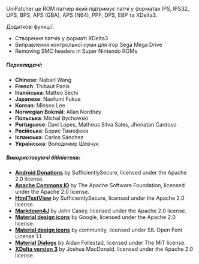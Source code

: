 UniPatcher це ROM патчер який підтримує патчі у форматах IPS, IPS32, UPS, BPS, APS (GBA), APS (N64), PPF, DPS, EBP та XDelta3.

Додаткові функції:

- Створення патчів у форматі XDelta3
- Виправлення контрольної суми для ігор Sega Mega Drive
- Removing SMC headers in Super Nintendo ROMs

##### Перекладачі:

- **Chinese**: Nabarl Wang
- **French**: Thibaut Panis
- **Італійська**: Matteo Sechi
- **Japanese**: Naofumi Fukue
- **Korean**: Minseo Lee
- **Norwegian Bokmål**: Allan Nordhøy
- **Польська**: Michal Bychowski
- **Portuguese**: Davi Lopes, Matheus Silva Sales, Jhonatan Cardoso
- **Російська**: Борис Тимофеев
- **Іспанська**: Carlos Sánchez
- **Українська**: Володимир Шевчук

##### Використовуючі бібліотеки:

- [**Android Donations**](https://github.com/SufficientlySecure/donations) by SufficientlySecure, licensed under the Apache 2.0 license.
- [**Apache Commons IO**](https://commons.apache.org/proper/commons-io/) by The Apache Software Foundation, licensed under the Apache 2.0 license.
- [**HtmlTextView**](https://github.com/SufficientlySecure/html-textview) by SufficientlySecure, licensed under the Apache 2.0 license.
- [**Markdown4J**](https://github.com/jdcasey/markdown4j) by John Casey, licensed under the Apache 2.0 license.
- [**Material design icons**](https://github.com/google/material-design-icons) by Google, licensed under the Apache 2.0 license.
- [**Material design icons**](https://materialdesignicons.com) by community, licensed under SIL Open Font License 1.1.
- [**Material Dialogs**](https://github.com/afollestad/material-dialogs) by Aidan Follestad, licensed under The MIT license.
- [**XDelta version 3**](https://github.com/jmacd/xdelta) by Joshua MacDonald, licensed under the Apache 2.0 license.